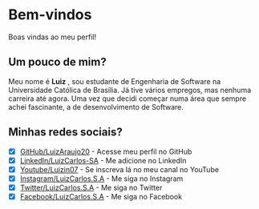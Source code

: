 # Bem-vindos
Boas vindas ao meu perfil!

## Um pouco de mim?
Meu nome é **Luiz** , sou estudante de Engenharia de Software na Universidade Católica de Brasília. Já tive vários empregos, mas nenhuma carreira até agora. Uma vez que decidi começar numa área que sempre achei fascinante, a de desenvolvimento de Software.

## Minhas redes sociais?

- [x] [GitHub/LuizAraujo20](https://github.com/LuizAraujo20) - Acesse meu perfil no GitHub
- [x] [LinkedIn/LuizCarlos-SA](www.linkedin.com/in/LuizCarlos-SA) - Me adicione no LinkedIn
- [x] [Youtube/Luizin07](https://www.youtube.com/user/Luizin07) - Se inscreva lá no meu canal no YouTube
- [x] [Instagram/LuizCarlos.S.A](https://www.instagram.com/LuizCarlos.S.A) - Me siga no Instagram
- [x] [Twitter/LuizCarlos.S.A](https://twitter.com/LuizCarlos_s_a) - Me siga no Twitter
- [x] [Facebook/LuizCarlos.S.A](https://www.facebook.com/LuizCarlos.S.A) - Me siga no Facebook
